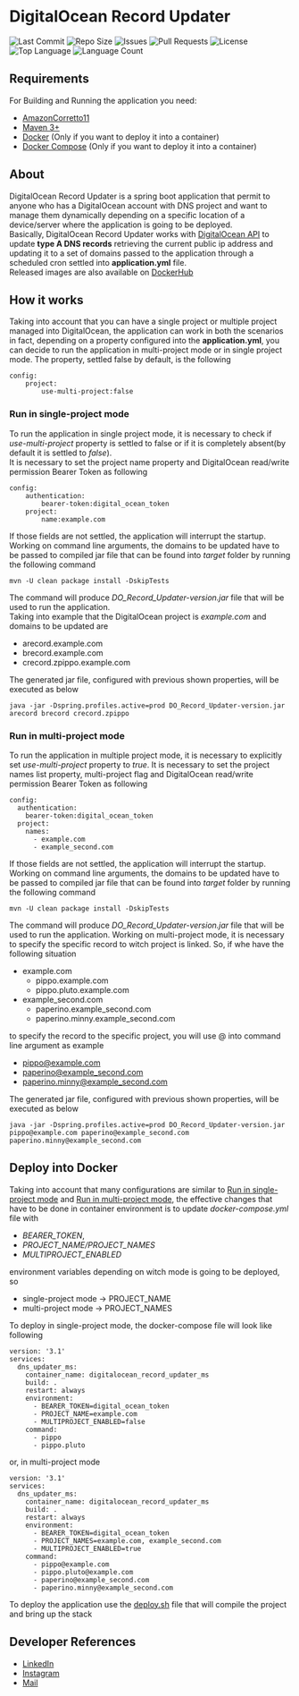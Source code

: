 # DigitalOcean Record Updater

![Last Commit](https://img.shields.io/github/last-commit/pingmyheart/DigitalOcean-Record-Updater)
![Repo Size](https://img.shields.io/github/repo-size/pingmyheart/DigitalOcean-Record-Updater)
![Issues](https://img.shields.io/github/issues/pingmyheart/DigitalOcean-Record-Updater)
![Pull Requests](https://img.shields.io/github/issues-pr/pingmyheart/DigitalOcean-Record-Updater)
![License](https://img.shields.io/github/license/pingmyheart/DigitalOcean-Record-Updater)
![Top Language](https://img.shields.io/github/languages/top/pingmyheart/DigitalOcean-Record-Updater)
![Language Count](https://img.shields.io/github/languages/count/pingmyheart/DigitalOcean-Record-Updater)

## Requirements

For Building and Running the application you need:

* [AmazonCorretto11](https://docs.aws.amazon.com/corretto/latest/corretto-11-ug/downloads-list.html)
* [Maven 3+](https://archive.apache.org/dist/maven/maven-3/)
* [Docker](https://docs.docker.com/get-docker/) (Only if you want to deploy it into a container)
* [Docker Compose](https://docs.docker.com/compose/install/) (Only if you want to deploy it into a container)

## About

DigitalOcean Record Updater is a spring boot application that permit to anyone who has a DigitalOcean account with DNS
project and want to manage them dynamically depending on a specific location of a device/server where the application is
going to be deployed.  
Basically, DigitalOcean Record Updater works
with [DigitalOcean API](https://docs.digitalocean.com/reference/api/api-reference/)
to update **type A DNS records** retrieving the current public ip address and updating it to a set of domains passed to
the application through a scheduled cron settled into **application.yml** file.  
Released images are also available on [DockerHub](https://hub.docker.com/r/pingmyheart/digitalocean_record_updater) 

## How it works

Taking into account that you can have a single project or multiple project managed into DigitalOcean, the application
can work in both the scenarios in fact, depending on a property configured into the **application.yml**, you can decide
to run the application in multi-project mode or in single project mode. The property, settled false by default, is the
following

```properties
config:
    project:
        use-multi-project:false
```

### Run in single-project mode

To run the application in single project mode, it is necessary to check if *use-multi-project* property is settled to
false or if it is completely absent(by default it is settled to *false*).  
It is necessary to set the project name property and DigitalOcean read/write permission Bearer Token as following

```properties
config:
    authentication:
        bearer-token:digital_ocean_token
    project:
        name:example.com
```

If those fields are not settled, the application will interrupt the startup.  
Working on command line arguments, the domains to be updated have to be passed to compiled jar file that can be found
into
*target* folder by running the following command

```shell
mvn -U clean package install -DskipTests
```

The command will produce *DO_Record_Updater-version.jar* file that will be used to run the application.  
Taking into example that the DigitalOcean project is *example.com* and domains to be updated are

* arecord.example.com
* brecord.example.com
* crecord.zpippo.example.com

The generated jar file, configured with previous shown properties, will be executed as below

```shell
java -jar -Dspring.profiles.active=prod DO_Record_Updater-version.jar arecord brecord crecord.zpippo
```

### Run in multi-project mode

To run the application in multiple project mode, it is necessary to explicitly set *use-multi-project* property to 
*true*. It is necessary to set the project names list property, multi-project flag and DigitalOcean read/write permission
Bearer Token as following

```properties
config:
  authentication:
    bearer-token:digital_ocean_token
  project:
    names:
      - example.com
      - example_second.com
```

If those fields are not settled, the application will interrupt the startup.  
Working on command line arguments, the domains to be updated have to be passed to compiled jar file that can be found
into
*target* folder by running the following command

```shell
mvn -U clean package install -DskipTests
```

The command will produce *DO_Record_Updater-version.jar* file that will be used to run the application. Working
on multi-project mode, it is necessary to specify the specific record to witch project is linked. So, if whe have the
following situation

* example.com
    * pippo.example.com
    * pippo.pluto.example.com
* example_second.com
    * paperino.example_second.com
    * paperino.minny.example_second.com

to specify the record to the specific project, you will use @ into command line argument as example

* pippo@example.com
* paperino@example_second.com
* paperino.minny@example_second.com

The generated jar file, configured with previous shown properties, will be executed as below

```shell
java -jar -Dspring.profiles.active=prod DO_Record_Updater-version.jar pippo@example.com paperino@example_second.com paperino.minny@example_second.com
```

## Deploy into Docker

Taking into account that many configurations are similar to [Run in single-project mode](#run-in-single-project-mode)
and [Run in multi-project mode](#run-in-multi-project-mode), the effective changes that have to be done in container
environment is to update *docker-compose.yml* file with 
* *BEARER_TOKEN*, 
* *PROJECT_NAME/PROJECT_NAMES*
* *MULTIPROJECT_ENABLED*

environment variables depending on witch mode is going to be deployed, so

* single-project mode &rarr; PROJECT_NAME
* multi-project mode &rarr; PROJECT_NAMES

To deploy in single-project mode, the docker-compose file will look like following

```properties
version: '3.1'
services:
  dns_updater_ms:
    container_name: digitalocean_record_updater_ms
    build: .
    restart: always
    environment:
      - BEARER_TOKEN=digital_ocean_token
      - PROJECT_NAME=example.com
      - MULTIPROJECT_ENABLED=false
    command:
      - pippo
      - pippo.pluto
```

or, in multi-project mode

```properties
version: '3.1'
services:
  dns_updater_ms:
    container_name: digitalocean_record_updater_ms
    build: .
    restart: always
    environment:
      - BEARER_TOKEN=digital_ocean_token
      - PROJECT_NAMES=example.com, example_second.com
      - MULTIPROJECT_ENABLED=true
    command:
      - pippo@example.com
      - pippo.pluto@example.com
      - paperino@example_second.com
      - paperino.minny@example_second.com
```

To deploy the application use the [deploy.sh](deploy.sh) file that will compile the project and bring up the stack

## Developer References

* [LinkedIn](https://www.linkedin.com/in/antonio-russi-15b915196/)
* [Instagram](https://www.instagram.com/pingmyheart)
* [Mail](mailto:antoniorussi1972@gmail.com)